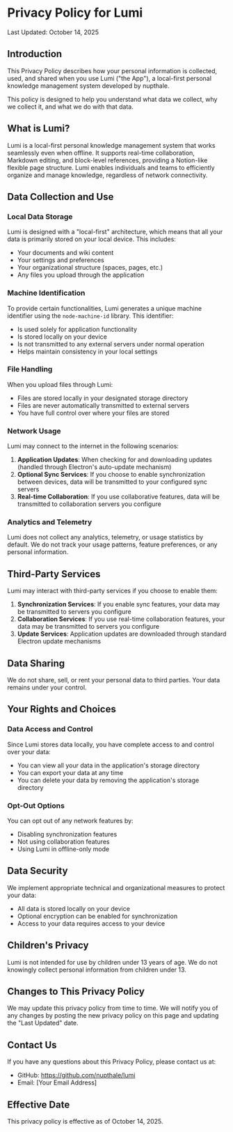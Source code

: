 # Privacy Policy for Lumi

Last Updated: October 14, 2025

## Introduction

This Privacy Policy describes how your personal information is collected, used, and shared when you use Lumi ("the App"), a local-first personal knowledge management system developed by nupthale.

This policy is designed to help you understand what data we collect, why we collect it, and what we do with that data.

## What is Lumi?

Lumi is a local-first personal knowledge management system that works seamlessly even when offline. It supports real-time collaboration, Markdown editing, and block-level references, providing a Notion-like flexible page structure. Lumi enables individuals and teams to efficiently organize and manage knowledge, regardless of network connectivity.

## Data Collection and Use

### Local Data Storage
Lumi is designed with a "local-first" architecture, which means that all your data is primarily stored on your local device. This includes:

- Your documents and wiki content
- Your settings and preferences
- Your organizational structure (spaces, pages, etc.)
- Any files you upload through the application

### Machine Identification
To provide certain functionalities, Lumi generates a unique machine identifier using the `node-machine-id` library. This identifier:

- Is used solely for application functionality
- Is stored locally on your device
- Is not transmitted to any external servers under normal operation
- Helps maintain consistency in your local settings

### File Handling
When you upload files through Lumi:

- Files are stored locally in your designated storage directory
- Files are never automatically transmitted to external servers
- You have full control over where your files are stored

### Network Usage
Lumi may connect to the internet in the following scenarios:

1. **Application Updates**: When checking for and downloading updates (handled through Electron's auto-update mechanism)
2. **Optional Sync Services**: If you choose to enable synchronization between devices, data will be transmitted to your configured sync servers
3. **Real-time Collaboration**: If you use collaborative features, data will be transmitted to collaboration servers you configure

### Analytics and Telemetry
Lumi does not collect any analytics, telemetry, or usage statistics by default. We do not track your usage patterns, feature preferences, or any personal information.

## Third-Party Services

Lumi may interact with third-party services if you choose to enable them:

1. **Synchronization Services**: If you enable sync features, your data may be transmitted to servers you configure
2. **Collaboration Services**: If you use real-time collaboration features, your data may be transmitted to servers you configure
3. **Update Services**: Application updates are downloaded through standard Electron update mechanisms

## Data Sharing

We do not share, sell, or rent your personal data to third parties. Your data remains under your control.

## Your Rights and Choices

### Data Access and Control
Since Lumi stores data locally, you have complete access to and control over your data:

- You can view all your data in the application's storage directory
- You can export your data at any time
- You can delete your data by removing the application's storage directory

### Opt-Out Options
You can opt out of any network features by:

- Disabling synchronization features
- Not using collaboration features
- Using Lumi in offline-only mode

## Data Security

We implement appropriate technical and organizational measures to protect your data:

- All data is stored locally on your device
- Optional encryption can be enabled for synchronization
- Access to your data requires access to your device

## Children's Privacy

Lumi is not intended for use by children under 13 years of age. We do not knowingly collect personal information from children under 13.

## Changes to This Privacy Policy

We may update this privacy policy from time to time. We will notify you of any changes by posting the new privacy policy on this page and updating the "Last Updated" date.

## Contact Us

If you have any questions about this Privacy Policy, please contact us at:

- GitHub: https://github.com/nupthale/lumi
- Email: [Your Email Address]

## Effective Date

This privacy policy is effective as of October 14, 2025.